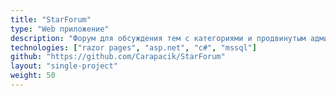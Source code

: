 ```yaml
---
title: "StarForum"
type: "Web приложение"
description: "Форум для обсуждения тем с категориями и продвинутым администрированием"
technologies: ["razor pages", "asp.net", "c#", "mssql"]
github: "https://github.com/Carapacik/StarForum"
layout: "single-project"
weight: 50
---
```

